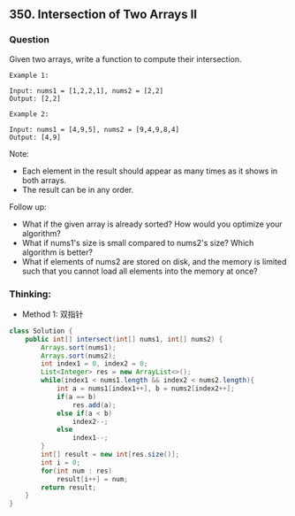 ## 350. Intersection of Two Arrays II

### Question
Given two arrays, write a function to compute their intersection.

```
Example 1:

Input: nums1 = [1,2,2,1], nums2 = [2,2]
Output: [2,2]

Example 2:

Input: nums1 = [4,9,5], nums2 = [9,4,9,8,4]
Output: [4,9]
```

Note:
* Each element in the result should appear as many times as it shows in both arrays.
* The result can be in any order.

Follow up:
* What if the given array is already sorted? How would you optimize your algorithm?
* What if nums1's size is small compared to nums2's size? Which algorithm is better?
* What if elements of nums2 are stored on disk, and the memory is limited such that you cannot load all elements into the memory at once?


### Thinking:
* Method 1: 双指针

```Java
class Solution {
    public int[] intersect(int[] nums1, int[] nums2) {
        Arrays.sort(nums1);
        Arrays.sort(nums2);
        int index1 = 0, index2 = 0;
        List<Integer> res = new ArrayList<>();
        while(index1 < nums1.length && index2 < nums2.length){
            int a = nums1[index1++], b = nums2[index2++];
            if(a == b)
                res.add(a);
            else if(a < b)
                index2--;
            else
                index1--;
        }
        int[] result = new int[res.size()];
        int i = 0;
        for(int num : res)
            result[i++] = num;
        return result;
    }
}
```